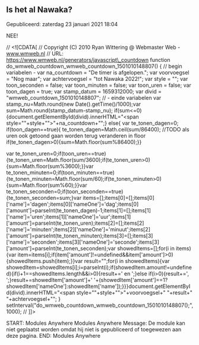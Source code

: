 


Is het al Nawaka?
------------------





 Gepubliceerd: zaterdag 23 januari 2021 18:04
   





 NEE!
 








 // <![CDATA[
// Copyright (C) 2010 Ryan Wittering @ Webmaster Web - www.wmweb.nl
// URL: https://www.wmweb.nl/generators/javascript\_countdown
function do\_wmweb\_countdown\_wmweb\_countdown\_1501010148807()
{
// begin variabelen -
var na\_countdown = "De timer is afgelopen.";
var voorvoegsel = "Nog maar";
var achtervoegsel = "tot Nawaka 2022!";
var style = "";
var toon\_seconden = false;
var toon\_minuten = false;
var toon\_uren = false;
var toon\_dagen = true;
var stamp\_datum = 1659312000;
var divid = "wmweb\_countdown\_1501010148807";
// - einde variabelen
var stamp\_nu=Math.round(new Date().getTime()/1000);var sum=Math.round(stamp\_datum-stamp\_nu);
if(sum<=0){document.getElementById(divid).innerHTML="<span style=\""+style+"\">"+na\_countdown+"</span>";}
else{
var te\_tonen\_dagen=0;
if(toon\_dagen==true){
te\_tonen\_dagen=Math.ceil(sum/86400); //TODO als uren ook getoond gaan worden terug veranderen in floor
if(te\_tonen\_dagen>0){sum=Math.floor(sum%86400);}}

var te\_tonen\_uren=0;if(toon\_uren==true){te\_tonen\_uren=Math.floor(sum/3600);if(te\_tonen\_uren>0){sum=Math.floor(sum%3600);}}var te\_tonen\_minuten=0;if(toon\_minuten==true){te\_tonen\_minuten=Math.floor(sum/60);if(te\_tonen\_minuten>0){sum=Math.floor(sum%60);}}var te\_tonen\_seconden=0;if(toon\_seconden==true){te\_tonen\_seconden=sum;}var items=[];items[0]=[];items[0]['name']='dagen';items[0]['nameOne']='dag';items[0]['amount']=parseInt(te\_tonen\_dagen)-1;items[1]=[];items[1]['name']='uren';items[1]['nameOne']='uur';items[1]['amount']=parseInt(te\_tonen\_uren);items[2]=[];items[2]['name']='minuten';items[2]['nameOne']='minuut';items[2]['amount']=parseInt(te\_tonen\_minuten);items[3]=[];items[3]['name']='seconden';items[3]['nameOne']='seconde';items[3]['amount']=parseInt(te\_tonen\_seconden);var showedItems=[];for(i in items){var item=items[i];if(item['amount']!=undefined&&item['amount']>0){showedItems.push(item);}}var result="";for(i in showedItems){var showedItem=showedItems[i];i=parseInt(i);if(showedItem.amount!=undefined){if(i+1==showedItems.length&&i>0){result+=' en ';}else if(i>0){result+=', ';}result+=showedItem['amount']+' '+(showedItem['amount']==1?showedItem['nameOne']:showedItem['name']);}}}document.getElementById(divid).innerHTML="<span style=\""+style+"\">"+voorvoegsel+" "+result+" "+achtervoegsel+"</span>";
}
setInterval("do\_wmweb\_countdown\_wmweb\_countdown\_1501010148807();",1000);
// ]]>
 




 START: Modules Anywhere 
 Modules Anywhere Message: De module kan niet geplaatst worden omdat hij niet is gepubliceerd of toegewezen aan deze pagina. 
 END: Modules Anywhere 






